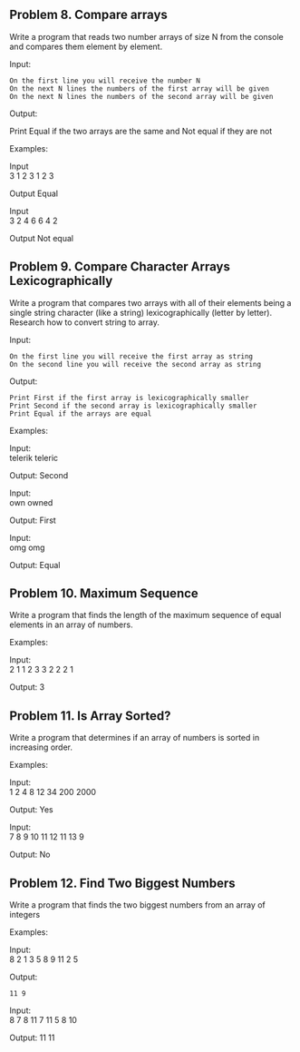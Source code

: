 ## Problem 8. Compare arrays

Write a program that reads two number arrays of size N from the console and compares them element by element.


Input:

    On the first line you will receive the number N
    On the next N lines the numbers of the first array will be given
    On the next N lines the numbers of the second array will be given


Output:

Print Equal if the two arrays are the same and Not equal if they are not


Examples:


Input           	
3
1
2
3
1
2
3 	

Output
Equal

Input           	
3
2
4
6
6
4
2 	

Output
Not equal





## Problem 9. Compare Character Arrays Lexicographically

Write a program that compares two arrays with all of their elements being a single string character (like a string) lexicographically (letter by letter). Research how to convert string to array.


Input:

    On the first line you will receive the first array as string
    On the second line you will receive the second array as string


Output:

    Print First if the first array is lexicographically smaller
    Print Second if the second array is lexicographically smaller
    Print Equal if the arrays are equal


Examples:


Input:          	
telerik
teleric 	

Output: 
Second


Input:           	
own
owned 	

Output:
First


Input:           	
omg
omg 	

Output:
Equal

## Problem 10. Maximum Sequence

Write a program that finds the length of the maximum sequence of equal elements in an array of numbers.


Examples:


Input:                               	
	2 1 1 2 3 3 2 2 2 1 	

Output:
	3


## Problem 11. Is Array Sorted?

Write a program that determines if an array of numbers is sorted in increasing order.


Examples:


Input:                                          	
	1 2 4 8 12 34 200 2000 	

Output:	Yes

Input:                                         	
	7 8 9 10 11 12 11 13 9 	

Output:
	No


## Problem 12. Find Two Biggest Numbers

Write a program that finds the two biggest numbers from an array of integers


Examples:


Input:                                   	
	8 2 1 3 5 8 9 11 2 5 	

Output:

	11 9

Input:                                   	
	8 7 8 11 7 11 5 8 10 	

Output:
	11 11
